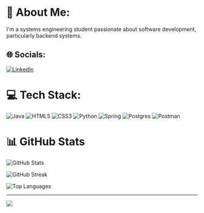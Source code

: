 # 💫 About Me:
I'm a systems engineering student passionate about software development, <br>particularly backend systems.


## 🌐 Socials:
[![LinkedIn](https://img.shields.io/badge/LinkedIn-%230077B5.svg?logo=linkedin&logoColor=white)](https://linkedin.com/in/santiago-giraldo-ramírez) 

# 💻 Tech Stack:
![Java](https://img.shields.io/badge/java-%23ED8B00.svg?style=for-the-badge&logo=openjdk&logoColor=white) ![HTML5](https://img.shields.io/badge/html5-%23E34F26.svg?style=for-the-badge&logo=html5&logoColor=white) ![CSS3](https://img.shields.io/badge/css3-%231572B6.svg?style=for-the-badge&logo=css3&logoColor=white) ![Python](https://img.shields.io/badge/python-3670A0?style=for-the-badge&logo=python&logoColor=ffdd54) ![Spring](https://img.shields.io/badge/spring-%236DB33F.svg?style=for-the-badge&logo=spring&logoColor=white) ![Postgres](https://img.shields.io/badge/postgres-%23316192.svg?style=for-the-badge&logo=postgresql&logoColor=white) ![Postman](https://img.shields.io/badge/Postman-FF6C37?style=for-the-badge&logo=postman&logoColor=white)
<!-- # 📊 GitHub Stats:
![](https://github-readme-stats.vercel.app/api?username=santiagogr05&theme=dark&hide_border=true&include_all_commits=false&count_private=false)<br/>
![](https://github-readme-streak-stats.herokuapp.com/?user=santiagogr05&theme=dark&hide_border=true)<br/>
![](https://github-readme-stats.vercel.app/api/top-langs/?username=santiagogr05&theme=dark&hide_border=true&include_all_commits=false&count_private=false&layout=compact) -->
# 📊 GitHub Stats

<!-- GitHub Stats Card -->
![GitHub Stats](https://github-readme-stats.vercel.app/api?username=santiagogr05&theme=dark&hide_border=true&include_all_commits=false&count_private=false)

<!-- GitHub Streak Card -->
![GitHub Streak](https://github-readme-streak-stats.herokuapp.com/?user=santiagogr05&theme=dark&hide_border=true)

<!-- Top Languages Card -->
![Top Languages](https://github-readme-stats.vercel.app/api/top-langs/?username=santiagogr05&theme=dark&hide_border=true&include_all_commits=false&count_private=false&layout=compact)


---
[![](https://visitcount.itsvg.in/api?id=santiagogr05&icon=0&color=0)](https://visitcount.itsvg.in)

<!-- Proudly created with GPRM ( https://gprm.itsvg.in ) -->
